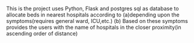 This is the project uses Python, Flask and postgres sql as database to allocate beds in nearest hospitals according to (a)depending upon the symptoms(requires general ward, ICU,etc.) 
(b) Based on these symptoms provides the users with the name of hospitals in the closer proximity(in ascending order of distance)
